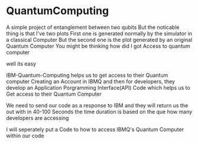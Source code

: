 # QuantumComputing
A simple project of entanglement between two qubits
But the noticable thing is that I've two plots
First one is generated normally by the simulator in a classical Computer
But the second one is the plot generated by an original Quantum Computer
You might be thinking how did I got Access to quantum computer

well its easy

IBM-Quantum-Computing helps us to get access to their Quantum computer
Creating an Account in IBMQ and then for developers, they develop an Application
Porgramming Interface(API) Code which helps us to Get access to their Quantum Computer

We need to send our code as a response to IBM and they will return us the out with in 40-100
Seconds
the time duration is based on the que how many developers are accessing

I will seperately put a Code to how to access IBMQ's Quantum Computer within our code
